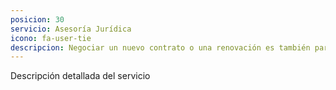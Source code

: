 ```yaml
---
posicion: 30
servicio: Asesoría Jurídica
icono: fa-user-tie
descripcion: Negociar un nuevo contrato o una renovación es también parte de la carrera futbolística<br>SoccerIntAgents negocia tu contrato a través de su departamento jurídico para que obtengas las mejores condiciones
---
```

Descripción detallada del servicio
